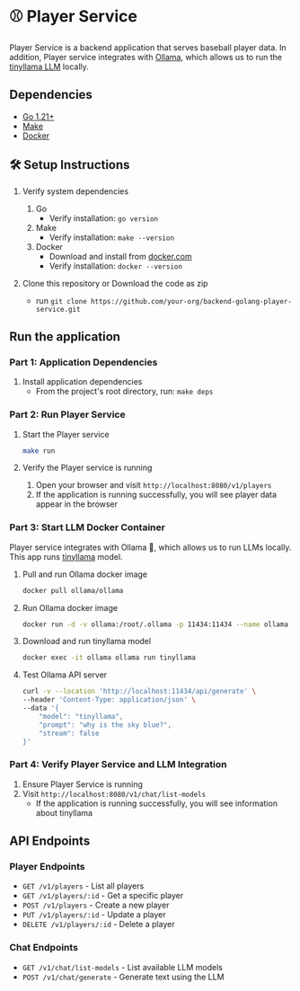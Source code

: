 # ⚾ Player Service

Player Service is a backend application that serves baseball player data. In addition, Player service integrates with [Ollama](https://github.com/ollama/ollama/blob/main/docs/api.md), which allows us to run the [tinyllama LLM](https://ollama.com/library/tinyllama) locally.

## Dependencies

- [Go 1.21+](https://golang.org/dl/)
- [Make](https://www.gnu.org/software/make/)
- [Docker](https://www.docker.com/)

## 🛠️ Setup Instructions

1. Verify system dependencies
   1. Go
      - Verify installation: `go version`
   2. Make
      - Verify installation: `make --version`
   3. Docker
      - Download and install from [docker.com](https://www.docker.com/)
      - Verify installation: `docker --version`

2. Clone this repository or Download the code as zip
   - run `git clone https://github.com/your-org/backend-golang-player-service.git`

## Run the application

### Part 1: Application Dependencies

1. Install application dependencies
    - From the project's root directory, run: `make deps`

### Part 2: Run Player Service

1. Start the Player service
   ```bash
   make run
   ```

2. Verify the Player service is running
   1. Open your browser and visit `http://localhost:8080/v1/players`
   2. If the application is running successfully, you will see player data appear in the browser

### Part 3: Start LLM Docker Container

Player service integrates with Ollama 🦙, which allows us to run LLMs locally. This app runs [tinyllama](https://ollama.com/library/tinyllama) model.

1. Pull and run Ollama docker image
   ```bash
   docker pull ollama/ollama
   ```

2. Run Ollama docker image
   ```bash
   docker run -d -v ollama:/root/.ollama -p 11434:11434 --name ollama ollama/ollama
   ```

3. Download and run tinyllama model
   ```bash
   docker exec -it ollama ollama run tinyllama
   ```

4. Test Ollama API server
   ```bash
   curl -v --location 'http://localhost:11434/api/generate' \
   --header 'Content-Type: application/json' \
   --data '{
       "model": "tinyllama",
       "prompt": "why is the sky blue?",
       "stream": false
   }'
   ```

### Part 4: Verify Player Service and LLM Integration

1. Ensure Player Service is running
2. Visit `http://localhost:8080/v1/chat/list-models`
   - If the application is running successfully, you will see information about tinyllama

## API Endpoints

### Player Endpoints
- `GET /v1/players` - List all players
- `GET /v1/players/:id` - Get a specific player
- `POST /v1/players` - Create a new player
- `PUT /v1/players/:id` - Update a player
- `DELETE /v1/players/:id` - Delete a player

### Chat Endpoints
- `GET /v1/chat/list-models` - List available LLM models
- `POST /v1/chat/generate` - Generate text using the LLM